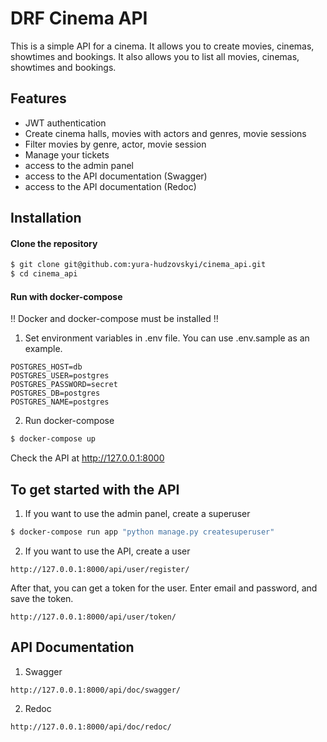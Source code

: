 # DRF Cinema API
This is a simple API for a cinema. It allows you to create movies, cinemas, showtimes and bookings. It also allows you to list all movies, cinemas, showtimes and bookings.

## Features
- JWT authentication
- Create cinema halls, movies with actors and genres, movie sessions
- Filter movies by genre, actor, movie session
- Manage your tickets
- access to the admin panel
- access to the API documentation (Swagger)
- access to the API documentation (Redoc)

## Installation
#### Clone the repository
```sh
$ git clone git@github.com:yura-hudzovskyi/cinema_api.git
$ cd cinema_api
```

#### Run with docker-compose
!! Docker and docker-compose must be installed !!
1. Set environment variables in .env file. You can use .env.sample as an example.
```
POSTGRES_HOST=db
POSTGRES_USER=postgres
POSTGRES_PASSWORD=secret
POSTGRES_DB=postgres
POSTGRES_NAME=postgres
```
2. Run docker-compose
```sh
$ docker-compose up
```
Check the API at http://127.0.0.1:8000

## To get started with the API
1. If you want to use the admin panel, create a superuser
```sh
$ docker-compose run app "python manage.py createsuperuser"
```
2. If you want to use the API, create a user
```
http://127.0.0.1:8000/api/user/register/
```
After that, you can get a token for the user. Enter email and password, and save the token.
```
http://127.0.0.1:8000/api/user/token/
```

## API Documentation
1. Swagger
```
http://127.0.0.1:8000/api/doc/swagger/
```
2. Redoc
```
http://127.0.0.1:8000/api/doc/redoc/
```